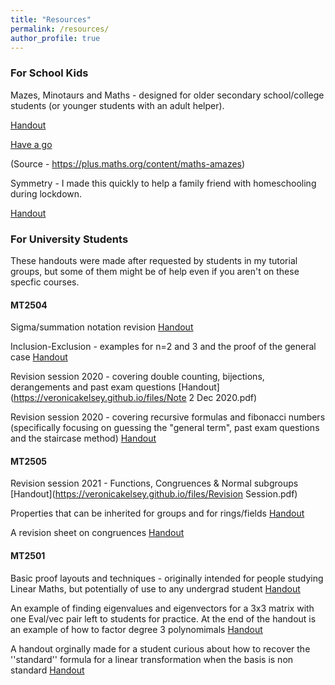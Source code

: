 ```yaml
---
title: "Resources"
permalink: /resources/
author_profile: true
---
```



### For School Kids

Mazes, Minotaurs and Maths - designed for older secondary school/college students (or younger students with an adult helper). 

[Handout](https://veronicakelsey.github.io/files/MazesResource.pdf) 

[Have a go](https://veronicakelsey.github.io/files/MazesProblems.pdf)

(Source - https://plus.maths.org/content/maths-amazes)


Symmetry - I made this quickly to help a family friend with homeschooling during lockdown. 

[Handout](https://veronicakelsey.github.io/files/sym.pdf) 


### For University Students

These handouts were made after requested by students in my tutorial groups, but some of them might be of help even if you aren't on these specfic courses. 

#### MT2504

Sigma/summation notation revision [Handout](https://veronicakelsey.github.io/files/sigma.pdf) 

Inclusion-Exclusion - examples for n=2 and 3 and the proof of the general case [Handout](https://veronicakelsey.github.io/files/inclusionexclusion.pdf) 

Revision session 2020 - covering double counting, bijections, derangements and past exam questions [Handout](https://veronicakelsey.github.io/files/Note 2 Dec 2020.pdf)

Revision session 2020 - covering recursive formulas and fibonacci numbers (specifically focusing on guessing the "general term", past exam questions and the staircase method) [Handout](https://veronicakelsey.github.io/files/fib.pdf) 

#### MT2505

Revision session 2021 - Functions, Congruences & Normal subgroups [Handout](https://veronicakelsey.github.io/files/Revision Session.pdf) 

Properties that can be inherited for groups and for rings/fields [Handout](https://veronicakelsey.github.io/files/Inheritence.pdf)  

A revision sheet on congruences [Handout](https://veronicakelsey.github.io/files/congruencesrevision.pdf)  

#### MT2501

Basic proof layouts and techniques - originally intended for people studying Linear Maths, but potentially of use to any undergrad student [Handout](https://veronicakelsey.github.io/files/proofsrevision.pdf)

An example of finding eigenvalues and eigenvectors for a 3x3 matrix with one Eval/vec pair left to students for practice. At the end of the handout is an example of how to factor degree 3 polynomimals [Handout](https://veronicakelsey.github.io/files/Evals-Evects.pdf)

A handout orginally made for a student curious about how to recover the ''standard'' formula for a linear transformation when the basis is non standard [Handout](https://veronicakelsey.github.io/files/changeofbasis.pdf)
